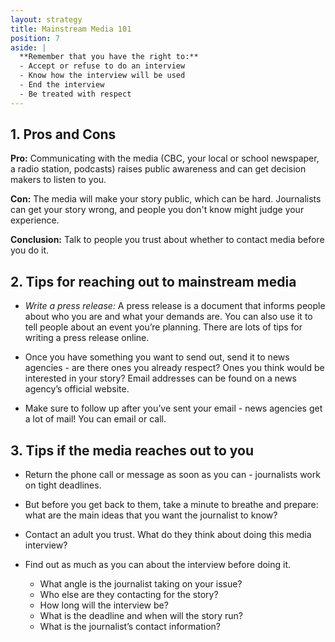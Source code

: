 ```yaml
---
layout: strategy
title: Mainstream Media 101
position: 7
aside: |
  **Remember that you have the right to:**
  - Accept or refuse to do an interview
  - Know how the interview will be used
  - End the interview
  - Be treated with respect
---
```


## 1. Pros and Cons

**Pro:** Communicating with the media (CBC, your local or school newspaper, a radio station, podcasts) raises public awareness and can get decision makers to listen to you.

**Con:** The media will make your story public, which can be hard. Journalists can get your story wrong, and people you don't know might judge your experience.

**Conclusion:** Talk to people you trust about whether to contact media before you do it.

## 2. Tips for reaching out to mainstream media

- _Write a press release:_ A press release is a document that informs people about who you are and what your demands are. You can also use it to tell people about an event you’re planning. There are lots of tips for writing a press release online.

- Once you have something you want to send out, send it to news agencies - are there ones you already respect? Ones you think would be interested in your story? Email addresses can be found on a news agency’s official website.

- Make sure to follow up after you’ve sent your email - news agencies get a lot of mail! You can email or call.


## 3. Tips if the media reaches out to you

- Return the phone call or message as soon as you can - journalists work on tight deadlines.
- But before you get back to them, take a minute to breathe and prepare: what are the main ideas that you want the journalist to know?
- Contact an adult you trust. What do they think about doing this media interview?
- Find out as much as you can about the interview before doing it.

  * What angle is the journalist taking on your issue?
  * Who else are they contacting for the story?
  * How long will the interview be?
  * What is the deadline and when will the story run?
  * What is the journalist’s contact information?

<!-- In a separate bubble:

Remember that you have the right to:

Accept or refuse to do an interview
Know how the interview will be used
End the interview
Be treated with respect  -->
